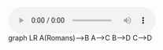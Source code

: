 <audio controls>
  <source src="a.mp3" type="audio/mp3">
  <p>Your browser doesn't support MP3 audio.</p>
</audio>

<script src="https://unpkg.com/mermaid@8.1.0/dist/mermaid.min.js"></script>

<div class="mermaid">
graph LR
    A(Romans)-->B
    A-->C
    B-->D
    C-->D
</div>